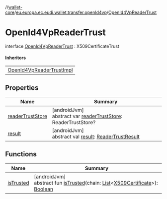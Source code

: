 //[wallet-core](../../../index.md)/[eu.europa.ec.eudi.wallet.transfer.openId4vp](../index.md)/[OpenId4VpReaderTrust](index.md)

# OpenId4VpReaderTrust

interface [OpenId4VpReaderTrust](index.md) : X509CertificateTrust

#### Inheritors

| |
|---|
| [OpenId4VpReaderTrustImpl](../-open-id4-vp-reader-trust-impl/index.md) |

## Properties

| Name | Summary |
|---|---|
| [readerTrustStore](reader-trust-store.md) | [androidJvm]<br>abstract var [readerTrustStore](reader-trust-store.md): ReaderTrustStore? |
| [result](result.md) | [androidJvm]<br>abstract val [result](result.md): [ReaderTrustResult](../-reader-trust-result/index.md) |

## Functions

| Name | Summary |
|---|---|
| [isTrusted](index.md#-162011122%2FFunctions%2F1615067946) | [androidJvm]<br>abstract fun [isTrusted](index.md#-162011122%2FFunctions%2F1615067946)(chain: [List](https://kotlinlang.org/api/latest/jvm/stdlib/kotlin-stdlib/kotlin.collections/-list/index.html)&lt;[X509Certificate](https://developer.android.com/reference/kotlin/java/security/cert/X509Certificate.html)&gt;): [Boolean](https://kotlinlang.org/api/latest/jvm/stdlib/kotlin-stdlib/kotlin/-boolean/index.html) |
